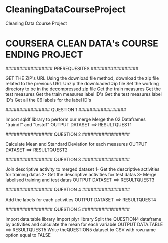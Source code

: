 # CleaningDataCourseProject
Cleaning Data Course Project
#   COURSERA CLEAN DATA's COURSE ENDING PROJECT #

################# PREREQUESITES #################

GET THE ZIP's URL
Using the download file method, download the zip file related to the previous URL
Unzip the downloaded zip file
Set the working directory to be in the decompressed zip file
Get the train measures 
Get the test measures 
Get the train measures label ID's 
Get the test measures label ID's
Get all the 06 labels for the label ID's

################ QUESTION 1 #################

Import sqldf library to perform our merge
Merge the 02 Dataframes "traindf" and "testdf"
OUTPUT DATASET ==> RESULTQUEST1

################# QUESTION 2 #################

Calculate Mean and Standard Deviation for each measures
OUTPUT DATASET ==> RESULTQUEST2

################# QUESTION 3 #################

Join descriptive activity to merged dataset
1- Get the descriptive activities for training datas
2- Get the descriptive activities for test datas
3- Merge labelised training and test datas 
OUTPUT DATASET ==> RESULTQUEST3

################# QUESTION 4 #################

Add the labels for each activities
OUTPUT DATASET ==> RESULTQUEST4

################# QUESTION 5 #################

Import data.table library
Import plyr library
Split the QUESTION4 dataframe by activities and calculate the mean for each variable
OUTPUT DATA.TABLE ==> RESULTQUEST5
Write theQUESTION5 dataset to CSV with  row.name option equal to FALSE
